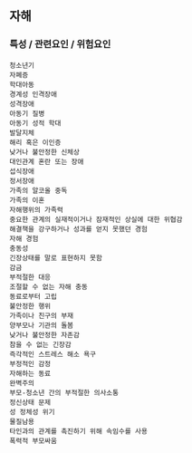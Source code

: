 ## 자해



### 특성 / 관련요인 / 위험요인

>   

    청소년기
    자폐증
    학대아동
    경계성 인격장애
    성격장애
    아동기 질병
    아동기 성적 학대
    발달지체
    해리 혹은 이인증
    낮거나 불안정한 신체상
    대인관계 혼란 또는 장애
    섭식장애
    정서장애
    가족의 알코올 중독
    가족의 이혼
    자해행위의 가족력
    중요한 관계의 실재적이거나 잠재적인 상실에 대한 위협감
    해결책을 강구하거나 성과를 얻지 못했던 경험
    자해 경험
    충동성
    긴장상태를 말로 표현하지 못함
    감금
    부적절한 대응
    조절할 수 없는 자해 충동
    동료로부터 고립
    불안정한 행위
    가족이나 친구의 부재
    양부모나 기관의 돌봄
    낮거나 불안정한 자존감
    참을 수 없는 긴장감
    즉각적인 스트레스 해소 욕구
    부정적인 감정
    자해하는 동료
    완벽주의
    부모-청소년 간의 부적절한 의사소통
    정신상태 문제
    성 정체성 위기
    물질남용
    타인과의 관계를 촉진하기 위해 속임수를 사용
    폭력적 부모싸움
